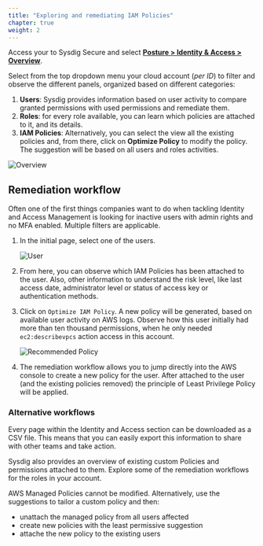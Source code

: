 ```yaml
---
title: "Exploring and remediating IAM Policies"
chapter: true
weight: 2
---
```


Access your to Sysdig Secure and select
[**Posture > Identity & Access > Overview**](https://secure.sysdig.com/#/cloudSec/analysis).

Select from the top dropdown menu your cloud account (_per ID_) to filter and observe the different panels,
organized based on different categories:

1. **Users**: Sysdig provides information based on user activity to compare granted
      permissions with used permissions and remediate them.
2. **Roles**: for every role available, you 
      can learn which policies are attached to it, and its details.
3. **IAM Policies**: Alternatively, you can select the view all the existing policies and,
      from there, click on **Optimize Policy** to modify the policy. The suggestion
      will be based on all users and roles activities.

![Overview](/images/50_module_3/ciem_overview.png)


## Remediation workflow

Often one of the first things companies want to do when tackling Identity and Access Management
is looking for inactive users with admin rights and no MFA enabled.
Multiple filters are applicable.

1. In the initial page, select one of the users.

    ![User](/images/50_module_3/ciem_user.png)

2. From here, you can observe which IAM Policies has been attached to the user.
    Also, other information to understand the risk level, like last access date,
    administrator level or status of access key or authentication methods.

3. Click on `Optimize IAM Policy`.
    A new policy will be generated, based on available user activity on AWS logs.
    Observe how this user initially had more than ten thousand permissions,
    when he only needed `ec2:describevpcs` action access in this account.

    ![Recommended Policy](/images/50_module_3/ciem_policy_recommended.png)

4. The remediation workflow allows you to jump directly into the AWS console
    to create a new policy for the user. After attached to the user (and the existing policies removed)
    the principle of Least Privilege Policy will be applied.


### Alternative workflows

Every page within the Identity and Access section can be downloaded as a CSV file. 
This means that you can easily export this information to share with other teams and take action.

Sysdig also provides an overview of existing custom Policies and permissions attached to them. 
Explore some of the remediation workflows for the roles in your account.

AWS Managed Policies cannot be modified. Alternatively, use the suggestions 
to tailor a custom policy and then:
- unattach the managed policy from all users affected
- create new policies with the least permissive suggestion
- attache the new policy to the existing users
